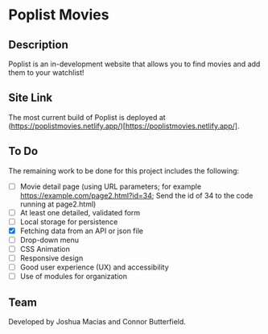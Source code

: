 # Poplist Movies

## Description

Poplist is an in-development website that allows you to find movies and add them to your watchlist!

## Site Link

The most current build of Poplist is deployed at (https://poplistmovies.netlify.app/)[https://poplistmovies.netlify.app/].

## To Do

The remaining work to be done for this project includes the following:

- [ ] Movie detail page (using URL parameters; for example https://example.com/page2.html?id=34; Send the id of 34 to the code running at page2.html)
- [ ] At least one detailed, validated form
- [ ] Local storage for persistence
- [X] Fetching data from an API or json file
- [ ] Drop-down menu
- [ ] CSS Animation
- [ ] Responsive design
- [ ] Good user experience (UX) and accessibility
- [ ] Use of modules for organization

## Team

Developed by Joshua Macias and Connor Butterfield.

